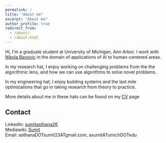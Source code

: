 ```yaml
---
permalink: /
title: "About me"
excerpt: "About me"
author_profile: true
redirect_from: 
  - /about/
  - /about.html
---
```


Hi, I'm a graduate student at University of Michigan, Ann Arbor. I work with [Nikola Banovic](http://www.nikolabanovic.net/) in the domain of applications of AI to human-centered areas.

In my research hat, I enjoy working on challenging problems from the the algorithmic lens, and how we can use algorithms to solve novel problems.

In my engineering hat, I enjoy building systems and the last mile optimizations that go in taking research from theory to practice.

More details about me in these hats can be found on my [CV](/cv) page


Contact
------

LinkedIn: [sumitasthana26](https://www.linkedin.com/in/sumitasthana26/)  
Mediawiki: [Sumit](https://meta.wikimedia.org/wiki/User_talk:Sumit.iitp)  
Email: asthanaDOTsumit23ATgmail.com, asumitATumichDOTedu

